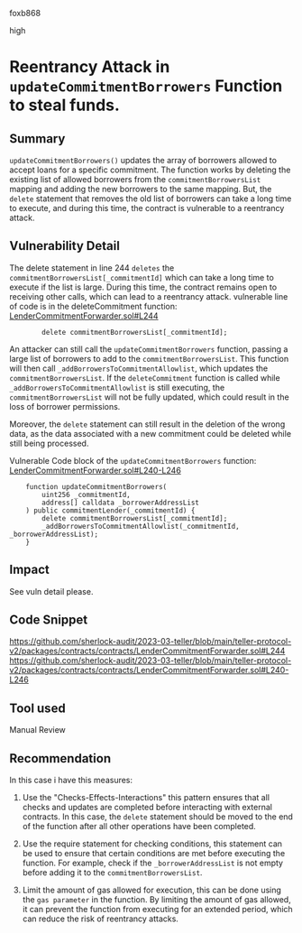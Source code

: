 foxb868

high

# Reentrancy Attack in `updateCommitmentBorrowers` Function to steal funds.

## Summary
`updateCommitmentBorrowers()` updates the array of borrowers allowed to accept loans for a specific commitment. The function works by deleting the existing list of allowed borrowers from the `commitmentBorrowersList` mapping and adding the new borrowers to the same mapping. But, the `delete` statement that removes the old list of borrowers can take a long time to execute, and during this time, the contract is vulnerable to a reentrancy attack.

## Vulnerability Detail
The delete statement in line 244 `deletes` the `commitmentBorrowersList[_commitmentId]` which can take a long time to execute if the list is large. During this time, the contract remains open to receiving other calls, which can lead to a reentrancy attack.
vulnerable line of code is in the deleteCommitment function: [LenderCommitmentForwarder.sol#L244](https://github.com/sherlock-audit/2023-03-teller/blob/main/teller-protocol-v2/packages/contracts/contracts/LenderCommitmentForwarder.sol#L244)
```solidity
        delete commitmentBorrowersList[_commitmentId];
```
An attacker can still call the `updateCommitmentBorrowers` function, passing a large list of borrowers to add to the `commitmentBorrowersList`.
This function will then call `_addBorrowersToCommitmentAllowlist`, which updates the `commitmentBorrowersList`.
If the `deleteCommitment` function is called while `_addBorrowersToCommitmentAllowlist` is still executing, the `commitmentBorrowersList` will not be fully updated, which could result in the loss of borrower permissions.

Moreover, the `delete` statement can still result in the deletion of the wrong data, as the data associated with a new commitment could be deleted while still being processed. 

Vulnerable Code block of the `updateCommitmentBorrowers` function: [LenderCommitmentForwarder.sol#L240-L246](https://github.com/sherlock-audit/2023-03-teller/blob/main/teller-protocol-v2/packages/contracts/contracts/LenderCommitmentForwarder.sol#L240-L246)
```solidity
    function updateCommitmentBorrowers(
        uint256 _commitmentId,
        address[] calldata _borrowerAddressList
    ) public commitmentLender(_commitmentId) {
        delete commitmentBorrowersList[_commitmentId];
        _addBorrowersToCommitmentAllowlist(_commitmentId, _borrowerAddressList);
    }
```
## Impact
See vuln detail please.

## Code Snippet
https://github.com/sherlock-audit/2023-03-teller/blob/main/teller-protocol-v2/packages/contracts/contracts/LenderCommitmentForwarder.sol#L244
https://github.com/sherlock-audit/2023-03-teller/blob/main/teller-protocol-v2/packages/contracts/contracts/LenderCommitmentForwarder.sol#L240-L246

## Tool used

Manual Review

## Recommendation
In this case i have this measures:

1. Use the "Checks-Effects-Interactions" this pattern ensures that all checks and updates are completed before interacting with external contracts. In this case, the `delete` statement should be moved to the end of the function after all other operations have been completed.

2. Use the require statement for checking conditions, this statement can be used to ensure that certain conditions are met before executing the function. For example, check if the `_borrowerAddressList` is not empty before adding it to the `commitmentBorrowersList`.

3. Limit the amount of gas allowed for execution, this can be done using the `gas parameter` in the function. By limiting the amount of gas allowed, it can prevent the function from executing for an extended period, which can reduce the risk of reentrancy attacks.
